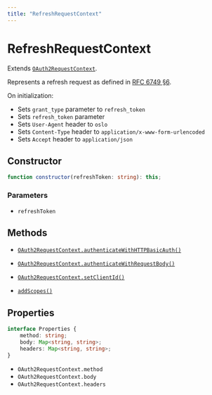```yaml
---
title: "RefreshRequestContext"
---
```


# RefreshRequestContext

Extends [`OAuth2RequestContext`](/reference/main/OAuth2RequestContext).

Represents a refresh request as defined in [RFC 6749 §6](https://datatracker.ietf.org/doc/html/rfc6749#section-6).

On initialization:

- Sets `grant_type` parameter to `refresh_token`
- Sets `refresh_token` parameter
- Sets `User-Agent` header to `oslo`
- Sets `Content-Type` header to `application/x-www-form-urlencoded`
- Sets `Accept` header to `application/json`

## Constructor

```ts
function constructor(refreshToken: string): this;
```

### Parameters

- `refreshToken`

## Methods

- [`OAuth2RequestContext.authenticateWithHTTPBasicAuth()`](/reference/main/OAuth2RequestContext/authenticateWithHTTPBasicAuth)
- [`OAuth2RequestContext.authenticateWithRequestBody()`](/reference/main/OAuth2RequestContext/authenticateWithRequestBody)
- [`OAuth2RequestContext.setClientId()`](/reference/main/OAuth2RequestContext/setClientId)

- [`addScopes()`](/reference/main/RefreshRequestContext/addScopes)

## Properties

```ts
interface Properties {
	method: string;
	body: Map<string, string>;
	headers: Map<string, string>;
}
```

- `OAuth2RequestContext.method`
- `OAuth2RequestContext.body`
- `OAuth2RequestContext.headers`
